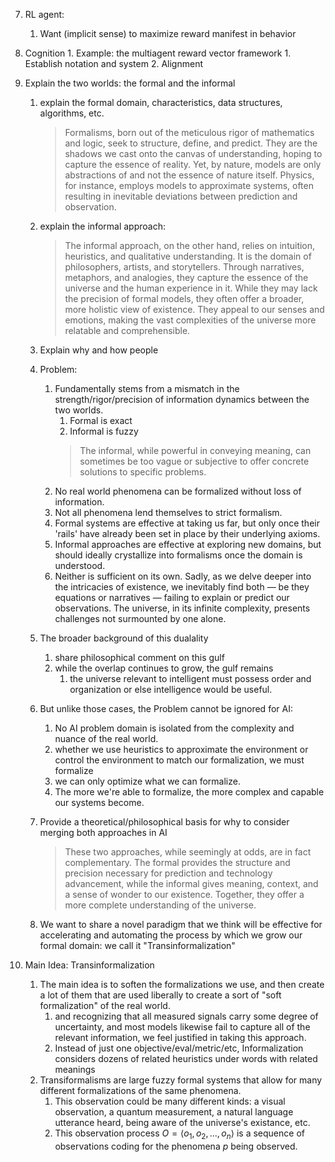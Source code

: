 


   7. RL agent:
      1. Want (implicit sense) to maximize reward manifest in behavior
4. Cognition
       1. Example: the multiagent reward vector framework
          1. Establish notation and system
          2. Alignment







1. Explain the two worlds: the formal and the informal
    1. explain the formal domain, characteristics, data structures, algorithms, etc.
        > Formalisms, born out of the meticulous rigor of mathematics and logic, seek to structure, define, and predict. They are the shadows we cast onto the canvas of understanding, hoping to capture the essence of reality. Yet, by nature, models are only abstractions of and not the essence of nature itself. Physics, for instance, employs models to approximate systems, often resulting in inevitable deviations between prediction and observation.
    2. explain the informal approach:
        > The informal approach, on the other hand, relies on intuition, heuristics, and qualitative understanding. It is the domain of philosophers, artists, and storytellers. Through narratives, metaphors, and analogies, they capture the essence of the universe and the human experience in it. While they may lack the precision of formal models, they often offer a broader, more holistic view of existence. They appeal to our senses and emotions, making the vast complexities of the universe more relatable and comprehensible.
    1. Explain why and how people 
    2. Problem:
        1. Fundamentally stems from a mismatch in the strength/rigor/precision of information dynamics between the two worlds.
           1. Formal is exact
           2. Informal is fuzzy
            > The informal, while powerful in conveying meaning, can sometimes be too vague or subjective to offer concrete solutions to specific problems.
        2. No real world phenomena can be formalized without loss of information.
        3. Not all phenomena lend themselves to strict formalism.
        4. Formal systems are effective at taking us far, but only once their 'rails' have already been set in place by their underlying axioms.
        5. Informal approaches are effective at exploring new domains, but should ideally crystallize into formalisms once the domain is understood.
        6. Neither is sufficient on its own.
            Sadly, as we delve deeper into the intricacies of existence, we inevitably find both — be they equations or narratives — failing to explain or predict our observations. The universe, in its infinite complexity, presents challenges not surmounted by one alone.
    3. The broader background of this dualality
        1. share philosophical comment on this gulf
        2. while the overlap continues to grow, the gulf remains
              1. the universe relevant to intelligent must possess order and organization or else intelligence would be useful.
    4. But unlike those cases, the Problem cannot be ignored for AI:
        1. No AI problem domain is isolated from the complexity and nuance of the real world.
        2. whether we use heuristics to approximate the environment or control the environment to match our formalization, we must formalize
        3. we can only optimize what we can formalize.
        4. The more we're able to formalize, the more complex and capable our systems become.
     5. Provide a theoretical/philosophical basis for why to consider merging both approaches in AI
        > These two approaches, while seemingly at odds, are in fact complementary. The formal provides the structure and precision necessary for prediction and technology advancement, while the informal gives meaning, context, and a sense of wonder to our existence. Together, they offer a more complete understanding of the universe.

    5. We want to share a novel paradigm that we think will be effective for accelerating and automating the process by which we grow our formal domain: we call it "Transinformalization"
2. Main Idea: Transinformalization
   1. The main idea is to soften the formalizations we use, and then create a lot of them that are used liberally to create a sort of "soft formalization" of the real world.
      1. and recognizing that all measured signals carry some degree of uncertainty, and most models likewise fail to capture all of the relevant information, we feel justified in taking this approach.
      2. Instead of just one objective/eval/metric/etc, Informalization considers dozens of related heuristics under words with related meanings
   2. Transiformalisms are large fuzzy formal systems that allow for many different formalizations of the same phenomena.
      1. This observation could be many different kinds: a visual observation, a quantum measurement, a natural language utterance heard, being aware of the universe's existance, etc.
      2. This observation process $O = \langle o_1, o_2, ..., o_n \rangle$ is a sequence of observations coding for the phenomena $p$ being observed.